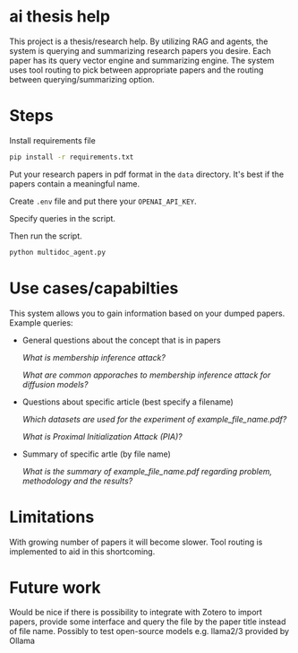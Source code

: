 # ai thesis help

This project is a thesis/research help. By utilizing RAG and agents, the system is querying and summarizing research papers you desire. Each paper has its query vector engine and summarizing engine. The system uses tool routing to pick between appropriate papers and the routing between querying/summarizing option.

# Steps

Install requirements file

```sh
pip install -r requirements.txt
```
Put your research papers in pdf format in the `data` directory. It's best if the papers contain a meaningful name.

Create `.env` file and put there your `OPENAI_API_KEY`.

Specify queries in the script.

Then run the script.
```sh
python multidoc_agent.py
```


# Use cases/capabilties

This system allows you to gain information based on your dumped papers. Example queries:

- General questions about the concept that is in papers

    *What is membership inference attack?*

    *What are common apporaches to membership inference attack for diffusion models?*


- Questions about specific article (best specify a filename)

    *Which datasets are used for the experiment of example_file_name.pdf?*

    *What is Proximal Initialization Attack (PIA)?*

- Summary of specific artle (by file name)

    *What is the summary of example_file_name.pdf regarding problem, methodology and the results?*



# Limitations

With growing number of papers it will become slower. Tool routing is implemented to aid in this shortcoming. 

# Future work

Would be nice if there is possibility to integrate with Zotero to import papers, provide some interface and query the file by the paper title instead of file name.
Possibly to test open-source models e.g. llama2/3 provided by Ollama



